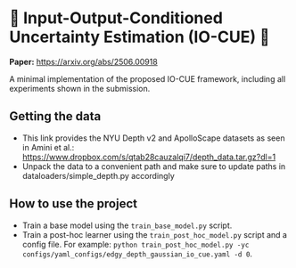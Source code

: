 # 👑 Input-Output-Conditioned Uncertainty Estimation (IO-CUE) 👑

**Paper:** https://arxiv.org/abs/2506.00918

A minimal implementation of the proposed IO-CUE framework, including all experiments shown in the submission.

## Getting the data

- This link provides the NYU Depth v2 and ApolloScape datasets as seen in Amini et al.: https://www.dropbox.com/s/qtab28cauzalqi7/depth_data.tar.gz?dl=1
- Unpack the data to a convenient path and make sure to update paths in dataloaders/simple_depth.py accordingly

## How to use the project

- Train a base model using the `train_base_model.py` script.
- Train a post-hoc learner using the `train_post_hoc_model.py` script and a config file. For example: `python train_post_hoc_model.py -yc configs/yaml_configs/edgy_depth_gaussian_io_cue.yaml -d 0`.
